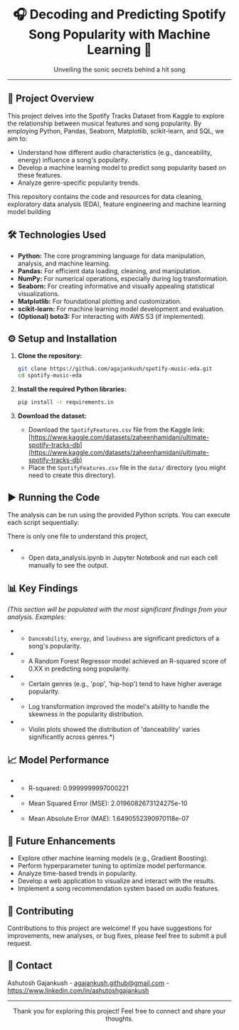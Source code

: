 <div align="center">
  <h1>🎧 Decoding and Predicting Spotify Song Popularity with Machine Learning 🎵</h1>
  <p>Unveiling the sonic secrets behind a hit song</p>
</div>

---

## 🚀 Project Overview

This project delves into the Spotify Tracks Dataset from Kaggle to explore the relationship between musical features and song popularity. By employing Python, Pandas, Seaborn, Matplotlib, scikit-learn, and SQL, we aim to:

* Understand how different audio characteristics (e.g., danceability, energy) influence a song's popularity.
* Develop a machine learning model to predict song popularity based on these features.
* Analyze genre-specific popularity trends.

This repository contains the code and resources for data cleaning, exploratory data analysis (EDA), feature engineering and machine learning model building

## 🛠️ Technologies Used

* **Python:** The core programming language for data manipulation, analysis, and machine learning.
* **Pandas:** For efficient data loading, cleaning, and manipulation.
* **NumPy:** For numerical operations, especially during log transformation.
* **Seaborn:** For creating informative and visually appealing statistical visualizations.
* **Matplotlib:** For foundational plotting and customization.
* **scikit-learn:** For machine learning model development and evaluation.
* **(Optional) boto3:** For interacting with AWS S3 (if implemented).


## ⚙️ Setup and Installation

1.  **Clone the repository:**

    ```bash
    git clone https://github.com/agajankush/spotify-music-eda.git
    cd spotify-music-eda
    ```

2.  **Install the required Python libraries:**

    ```bash
    pip install -r requirements.in
    ```

3.  **Download the dataset:**

    * Download the `SpotifyFeatures.csv` file from the Kaggle link: [https://www.kaggle.com/datasets/zaheenhamidani/ultimate-spotify-tracks-db](https://www.kaggle.com/datasets/zaheenhamidani/ultimate-spotify-tracks-db)
    * Place the `SpotifyFeatures.csv` file in the `data/` directory (you might need to create this directory).

## ▶️ Running the Code

The analysis can be run using the provided Python scripts. You can execute each script sequentially:

There is only one file to understand this project,
* * Open data_analysis.ipynb in Jupyter Notebook and run each cell manually to see the output.

## 📊 Key Findings

*(This section will be populated with the most significant findings from your analysis. Examples:*

* * `Danceability`, `energy`, and `loudness` are significant predictors of a song's popularity.
* * A Random Forest Regressor model achieved an R-squared score of 0.XX in predicting song popularity.
* * Certain genres (e.g., 'pop', 'hip-hop') tend to have higher average popularity.
* * Log transformation improved the model's ability to handle the skewness in the popularity distribution.
* * Violin plots showed the distribution of 'danceability' varies significantly across genres.*)

## 📈 Model Performance

* * R-squared: 0.9999999997000221
* * Mean Squared Error (MSE): 2.0196082673124275e-10
* * Mean Absolute Error (MAE): 1.6490552390970118e-07

## 🔮 Future Enhancements

* Explore other machine learning models (e.g., Gradient Boosting).
* Perform hyperparameter tuning to optimize model performance.
* Analyze time-based trends in popularity.
* Develop a web application to visualize and interact with the results.
* Implement a song recommendation system based on audio features.

## 🙌 Contributing

Contributions to this project are welcome! If you have suggestions for improvements, new analyses, or bug fixes, please feel free to submit a pull request.


## 📧 Contact

Ashutosh Gajankush - agajankush.github@gmail.com - https://www.linkedin.com/in/ashutoshgajankush

---

<div align="center">
  <p>Thank you for exploring this project! Feel free to connect and share your thoughts.</p>
</div>
